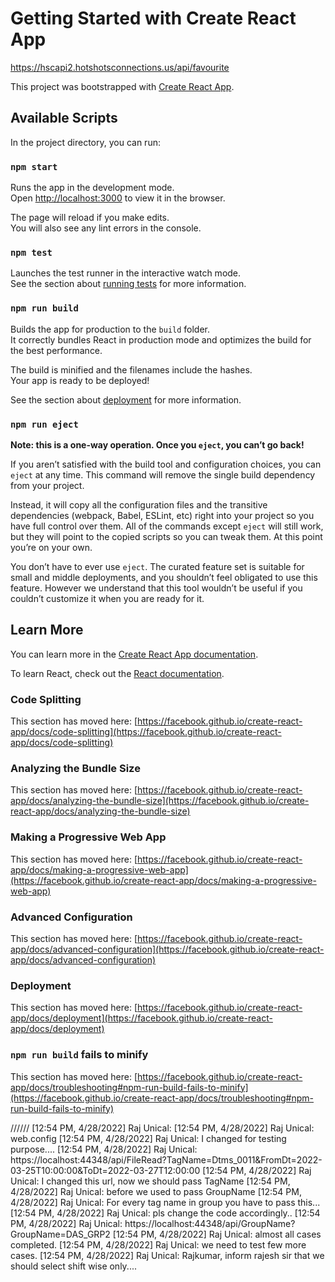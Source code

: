 # Getting Started with Create React App

https://hscapi2.hotshotsconnections.us/api/favourite

This project was bootstrapped with [Create React App](https://github.com/facebook/create-react-app).

## Available Scripts

In the project directory, you can run:

### `npm start`

Runs the app in the development mode.\
Open [http://localhost:3000](http://localhost:3000) to view it in the browser.

The page will reload if you make edits.\
You will also see any lint errors in the console.

### `npm test`

Launches the test runner in the interactive watch mode.\
See the section about [running tests](https://facebook.github.io/create-react-app/docs/running-tests) for more information.

### `npm run build`

Builds the app for production to the `build` folder.\
It correctly bundles React in production mode and optimizes the build for the best performance.

The build is minified and the filenames include the hashes.\
Your app is ready to be deployed!

See the section about [deployment](https://facebook.github.io/create-react-app/docs/deployment) for more information.

### `npm run eject`

**Note: this is a one-way operation. Once you `eject`, you can’t go back!**

If you aren’t satisfied with the build tool and configuration choices, you can `eject` at any time. This command will remove the single build dependency from your project.

Instead, it will copy all the configuration files and the transitive dependencies (webpack, Babel, ESLint, etc) right into your project so you have full control over them. All of the commands except `eject` will still work, but they will point to the copied scripts so you can tweak them. At this point you’re on your own.

You don’t have to ever use `eject`. The curated feature set is suitable for small and middle deployments, and you shouldn’t feel obligated to use this feature. However we understand that this tool wouldn’t be useful if you couldn’t customize it when you are ready for it.

## Learn More

You can learn more in the [Create React App documentation](https://facebook.github.io/create-react-app/docs/getting-started).

To learn React, check out the [React documentation](https://reactjs.org/).

### Code Splitting

This section has moved here: [https://facebook.github.io/create-react-app/docs/code-splitting](https://facebook.github.io/create-react-app/docs/code-splitting)

### Analyzing the Bundle Size

This section has moved here: [https://facebook.github.io/create-react-app/docs/analyzing-the-bundle-size](https://facebook.github.io/create-react-app/docs/analyzing-the-bundle-size)

### Making a Progressive Web App

This section has moved here: [https://facebook.github.io/create-react-app/docs/making-a-progressive-web-app](https://facebook.github.io/create-react-app/docs/making-a-progressive-web-app)

### Advanced Configuration

This section has moved here: [https://facebook.github.io/create-react-app/docs/advanced-configuration](https://facebook.github.io/create-react-app/docs/advanced-configuration)

### Deployment

This section has moved here: [https://facebook.github.io/create-react-app/docs/deployment](https://facebook.github.io/create-react-app/docs/deployment)

### `npm run build` fails to minify

This section has moved here: [https://facebook.github.io/create-react-app/docs/troubleshooting#npm-run-build-fails-to-minify](https://facebook.github.io/create-react-app/docs/troubleshooting#npm-run-build-fails-to-minify)

//////
[12:54 PM, 4/28/2022] Raj Unical: <add key="FileReadingPath" value="G:\TestFolder"/>
[12:54 PM, 4/28/2022] Raj Unical: web.config
[12:54 PM, 4/28/2022] Raj Unical: I changed for testing purpose....
[12:54 PM, 4/28/2022] Raj Unical: https://localhost:44348/api/FileRead?TagName=Dtms_0011&FromDt=2022-03-25T10:00:00&ToDt=2022-03-27T12:00:00
[12:54 PM, 4/28/2022] Raj Unical: I changed this url, now we should pass TagName
[12:54 PM, 4/28/2022] Raj Unical: before we used to pass GroupName
[12:54 PM, 4/28/2022] Raj Unical: For every tag name in group you have to pass this...
[12:54 PM, 4/28/2022] Raj Unical: pls change the code accordingly..
[12:54 PM, 4/28/2022] Raj Unical: https://localhost:44348/api/GroupName?GroupName=DAS_GRP2
[12:54 PM, 4/28/2022] Raj Unical: almost all cases completed.
[12:54 PM, 4/28/2022] Raj Unical: we need to test few more cases.
[12:54 PM, 4/28/2022] Raj Unical: Rajkumar, inform rajesh sir that we should select shift wise only....
<ReactHTMLTableToExcel
                    id="test-table-xls-button"
                    className="download-table-xls-button"
                    table="table-to-xls"
                    filename="tablexls"
                    sheet="tablexls"
                    buttonText="Download as XLS"/>


